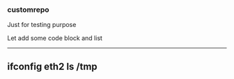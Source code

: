 ### customrepo
Just for testing purpose

<p>Let add some code block and list</p>

---
ifconfig eth2
ls /tmp
---

